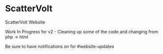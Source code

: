 # ScatterVolt
ScatterVolt Website


Work In Progress for v2 - Cleaning up some of the code and changing from php -> html

Be sure to have notifications on for #website-updates
